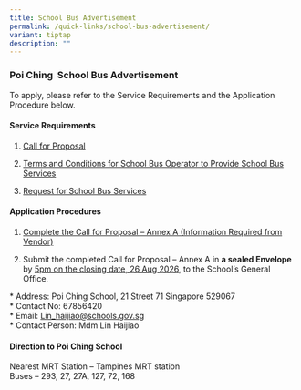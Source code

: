 ```yaml
---
title: School Bus Advertisement
permalink: /quick-links/school-bus-advertisement/
variant: tiptap
description: ""
---
```

<h3>Poi Ching &nbsp;School Bus Advertisement</h3>
<p>To apply, please refer to the Service Requirements and the Application
Procedure below.</p>
<h4>Service Requirements</h4>
<ol data-tight="true" class="tight">
<li>
<p><a href="/files/Call_for_Proposals.pdf" rel="noopener noreferrer nofollow" target="_blank">Call for Proposal</a>
</p>
</li>
<li>
<p><a href="/files/TC_for_School_Bus_Operator_to_Provide_School_Bus_Services__For_Single_Bus_Service_.pdf" rel="noopener noreferrer nofollow" target="_blank">Terms and Conditions for School Bus Operator to Provide School Bus Services</a>
</p>
</li>
<li>
<p><a href="/files/Request_for_School_Bus_Service_and_TC_Governing_the_Requests_for_Services___For_Single_Bus_Service_.pdf" rel="noopener noreferrer nofollow" target="_blank">Request for School Bus Services</a>
</p>
</li>
</ol>
<p></p>
<h4>Application Procedures</h4>
<ol data-tight="true" class="tight">
<li>
<p><a href="/files/Information_from_Vendor.pdf" rel="noopener noreferrer nofollow" target="_blank">Complete the Call for Proposal – Annex A (Information Required from Vendor)</a>
</p>
</li>
<li>
<p>Submit the completed Call for Proposal – Annex A in <strong>a sealed Envelope</strong> by <u>5pm on the closing date, 26 Aug 2026</u>,
to the School’s General Office.</p>
</li>
</ol>
<p>* Address: Poi Ching School, 21 Street 71 Singapore 529067
<br>* Contact No: 67856420
<br>* Email: <a href="mailto:Lin_haijiao@schools.gov.sg" rel="noopener noreferrer nofollow" target="_blank">Lin_haijiao@schools.gov.sg</a> &nbsp;&nbsp;
&nbsp;
<br>* Contact Person: Mdm Lin Haijiao</p>
<h4>Direction to Poi Ching School</h4>
<p>Nearest MRT Station – Tampines MRT station
<br>Buses – 293, 27, 27A, 127, 72, 168</p>
<p></p>
